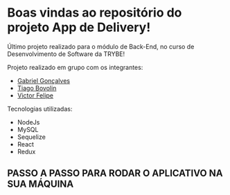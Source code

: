 # Boas vindas ao repositório do projeto App de Delivery!

Último projeto realizado para o módulo de Back-End, no curso de Desenvolvimento de Software da TRYBE!

Projeto realizado em grupo com os integrantes:

- [Gabriel Gonçalves](https://github.com/Gabriel-Goncalves)
- [Tiago Bovolin](https://github.com/tiagaoalb)
- [Victor Felipe](https://github.com/VictorFelipeOliveiraRosa)

Tecnologias utilizadas:

 - NodeJs
 - MySQL
 - Sequelize
 - React
 - Redux

## PASSO A PASSO PARA RODAR O APLICATIVO NA SUA MÁQUINA

